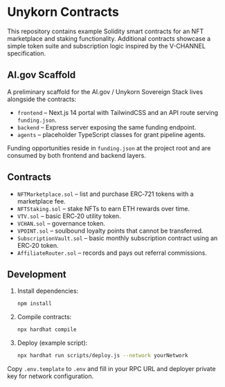 # Unykorn Contracts

This repository contains example Solidity smart contracts for an NFT marketplace and staking functionality. Additional contracts showcase a simple token suite and subscription logic inspired by the V-CHANNEL specification.

## AI.gov Scaffold

A preliminary scaffold for the AI.gov / Unykorn Sovereign Stack lives alongside the contracts:

- `frontend` – Next.js 14 portal with TailwindCSS and an API route serving `funding.json`.
- `backend` – Express server exposing the same funding endpoint.
- `agents` – placeholder TypeScript classes for grant pipeline agents.

Funding opportunities reside in `funding.json` at the project root and are consumed by both frontend and backend layers.

## Contracts

- `NFTMarketplace.sol` – list and purchase ERC‑721 tokens with a marketplace fee.
- `NFTStaking.sol` – stake NFTs to earn ETH rewards over time.
- `VTV.sol` – basic ERC‑20 utility token.
- `VCHAN.sol` – governance token.
- `VPOINT.sol` – soulbound loyalty points that cannot be transferred.
- `SubscriptionVault.sol` – basic monthly subscription contract using an ERC‑20 token.
- `AffiliateRouter.sol` – records and pays out referral commissions.

## Development

1. Install dependencies:
   ```bash
   npm install
   ```
2. Compile contracts:
   ```bash
   npx hardhat compile
   ```
3. Deploy (example script):
   ```bash
   npx hardhat run scripts/deploy.js --network yourNetwork
   ```

Copy `.env.template` to `.env` and fill in your RPC URL and deployer private key for network configuration.

